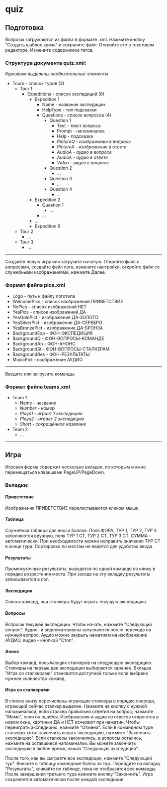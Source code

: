 # quiz

## Подготовка
Вопросы загружаются из файла в формате .xml. Нажмите кнопку "Создать шаблон квиза" и сохраните файл. Откройте его в текстовом редакторе. Измените содержимое тегов.
### Структура документа quiz.xml:
_Курсивом выделены необязательные элементы_
* Tours - список туров (3)
  * Tour 1
    * Expeditions - список экспедиций (6)
      * Expedition 1 
        * Name - название экспедиции
        * HelpType - тип подсказки
        * Questions - список вопросов (4)
          * Question 1 
            * Text - текст вопроса
            * Prompt - напоминалка
            * Help - подсказка
            * _PictureQ - изображение в вопросе_
            * _PictureA - изображение в ответе_
            * _AudioA - аудио в вопросе_
            * _AudioA - аудио в ответе_
            * _Video - видео в вопросе_
          * Question 2
            * ...
          * Question 3
            * ...
          * Question 4
            * ...
      * Expedition 2
        * Question 1
          * ....
        * ...
      * ...
      * Expedition 6
  * Tour 2
    * ...
  * Tour 3
    * ...
      
---
Создайте новую игру или загрузите начатую.
Откройте файл с вопросами, создайте файл лога, измените настройки, откройте файл со служебными изображениями, нажмите Далее.
### Формат файла pics.xml
* Logo - путь к файлу логотипа 
* WelcomePics - список изображений ПРИВЕТСТВИЕ
* NoPics - список изображений НЕТ
* YesPics - список изображений ДА
* YesGoldPict - изображение ДА-ЗОЛОТО
* YesSilverPict - изображение ДА-СЕРЕБРО
* YesBronzePict - изображение ДА-БРОНЗА
* BackgroundExp - ФОН-ЭКСПЕДИЦИЯ
* BackgroundQ - ФОН-ВОПРОСЫ-КОМАНДЕ
* BackgroundAn - ФОН-АНОНС
* BackgroundSt - ФОН-ВОПРОСЫ-СТАЛКЕРАМ
* BackgroundRes - ФОН-РЕЗУЛЬТАТЫ
* MusicPict - изображение АУДИО

---
Введите или загрузите команды. 
### Формат файла teams.xml
* Team 1
  * Name - название
  * _Number - номер_
  * _Plays1 - играет 1 экспедицию_
  * _Plays2 - играет 2 экспедицию_
  * _Short - сокращённое название_
* Team 2
  * ...
---
## Игра
Игровая форма содержит несколько вкладок, по которым можно перемещаться клавишами PageUP/PageDown.
### Вкладки:
#### Приветствие
Изображения ПРИВЕТСТВИЕ перелистываются кликом мыши.
#### Таблица
Служебная таблица для вноса баллов. Поля ФОРА, ТУР 1, ТУР 2, ТУР 3 заполняются вручную, поля ТУР 1 СТ, ТУР 2 СТ, ТУР 3 СТ, СУММА - автоматически. При необходимости можно исправить значения ТУР СТ в конце тура. Сортировка по местам не ведётся для удобства ввода.
#### Результаты
Промежуточные результаты; выводятся по одной команде по клику в порядке возрастания места. При заходе на эту вкладку результаты записываются в лог.
#### Экспедиция
Список команд, чьи сталкеры будут играть текущую экспедицию.
#### Вопросы
Вопросы текущей экспедиции. Чтобы начать, нажмите "Следующий вопрос". Аудио- и видеоматериалы запускаются после перехода на нужный вопрос. Аудио можно закрыть нажатием на изображение АУДИО, видео - кнопкой "Стоп".
#### Анонс
Выбор команд, посылающих сталкеров на следующую экспедицию. Сталкеры на первые две экспедиции выбираются заранее. Вкладка "Игра со сталкерами" становится доступной только если выбрано нужное количество команд.
#### Игра со сталкерами
В списке внизу перечислены играющие сталкеры в порядке очереди, играющий сейчас сталкер выделен. Нажмите на кнопку с нужной напоминалкой, если сталкер правильно ответил на вопрос; нажмите "Мимо", если он ошибся. Изображения и аудио из ответов откроются в новом окне, картинки ДА и НЕТ исчезают при нажатии. Чтобы переиграть экспедицию, нажмите "Отмена". Если в командном туре сталкеры хотят закончить играть экспедицию, нажмите "Закончить экспедицию". Если сталкеры закончились, а вопросы остались, нажмите на оставшиеся напоминалки. Вы можете закончить экспедицию в любое время, нажав "Следующая экспедиция".

После того, как вы сыграете все экспедиции, нажмите "Следующий тур". Внесите в таблицу командные баллы за тур. Перейдите на вкладку "Результаты", кликайте по таблице, пока не отобразятся все команды. После завершения третьего тура нажмите кнопку "Закончить".
Игра сохраняется автоматически после каждой экспедиции.
